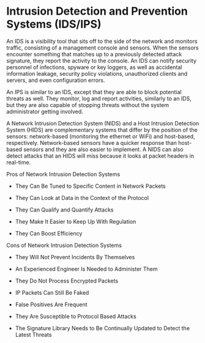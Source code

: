 # Intrusion Detection and Prevention Systems (IDS/IPS)

An IDS is a visibility tool that sits off to the side of the network and monitors traffic, consisting of a management console and sensors. When the sensors encounter something that matches up to a previously detected attack signature, they report the activity to the console. An IDS can notify security personnel of infections, spyware or key loggers, as well as accidental information leakage, security policy violations, unauthorized clients and servers, and even configuration errors.

An IPS is similar to an IDS, except that they are able to block potential threats as well. They monitor, log and report activities, similarly to an IDS, but they are also capable of stopping threats without the system administrator getting involved.

A Network Intrusion Detection System (NIDS) and a Host Intrusion Detection System (HIDS) are complementary systems that differ by the position of the sensors: network-based (monitoring the ethernet or WiFi) and host-based, respectively. Network-based sensors have a quicker response than host-based sensors and they are also easier to implement. A NIDS can also detect attacks that an HIDS will miss because it looks at packet headers in real-time.

Pros of Network Intrusion Detection Systems

- They Can Be Tuned to Specific Content in Network Packets

- They Can Look at Data in the Context of the Protocol

- They Can Qualify and Quantify Attacks

- They Make It Easier to Keep Up With Regulation

- They Can Boost Efficiency

Cons of Network Intrusion Detection Systems

- They Will Not Prevent Incidents By Themselves

- An Experienced Engineer Is Needed to Administer Them

- They Do Not Process Encrypted Packets

- IP Packets Can Still Be Faked

- False Positives Are Frequent

- They Are Susceptible to Protocol Based Attacks

- The Signature Library Needs to Be Continually Updated to Detect the Latest Threats

